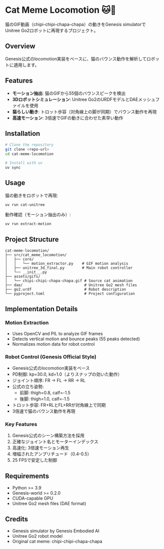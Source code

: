 # Cat Meme Locomotion 🐱🤖

猫のGIF動画（chipi-chipi-chapa-chapa）の動きをGenesis simulatorでUnitree Go2ロボットに再現するプロジェクト。

## Overview

Genesis公式のlocomotion実装をベースに、猫のバウンス動作を解析してロボットに適用します。

## Features

- **モーション抽出**: 猫のGIFから55個のバウンスピークを検出
- **3Dロボットシミュレーション**: Unitree Go2のURDFモデルとDAEメッシュファイルを使用
- **猫らしい動き**: トロット歩容（対角線上の脚が同期）でバウンス動作を再現
- **高速モーション**: 3倍速でGIFの動きに合わせた素早い動作

## Installation

```bash
# Clone the repository
git clone <repo-url>
cd cat-meme-locomotion

# Install with uv
uv sync
```

## Usage

猫の動きをロボットで再現:

```bash
uv run cat-unitree
```

動作確認（モーション抽出のみ）:

```bash
uv run extract-motion
```

## Project Structure

```
cat-meme-locomotion/
├── src/cat_meme_locomotion/
│   ├── core/
│   │   └── motion_extractor.py    # GIF motion analysis
│   ├── unitree_3d_final.py        # Main robot controller
│   └── __init__.py
├── assets/gifs/
│   └── chipi-chipi-chapa-chapa.gif # Source cat animation
├── dae/                            # Unitree Go2 mesh files
├── go2.urdf                        # Robot description
└── pyproject.toml                  # Project configuration
```

## Implementation Details

### Motion Extraction
- Uses OpenCV and PIL to analyze GIF frames
- Detects vertical motion and bounce peaks (55 peaks detected)
- Normalizes motion data for robot control

### Robot Control (Genesis Official Style)
- Genesis公式のlocomotion実装をベース
- PD制御: kp=30.0, kd=1.0（よりスナップの効いた動作）
- ジョイント順序: FR → FL → RR → RL
- 公式の立ち姿勢:
  - 前脚: thigh=0.8, calf=-1.5
  - 後脚: thigh=1.0, calf=-1.5
- トロット歩容: FR+RLとFL+RRが対角線上で同期
- 3倍速で猫のバウンス動作を再現

### Key Features
1. Genesis公式のシーン構築方法を採用
2. 正確なジョイント名とモーターインデックス
3. 高速化: 3倍速モーション再生
4. 増幅されたアンプリチュード（0.4-0.5）
5. 25 FPSで安定した制御

## Requirements

- Python >= 3.9
- Genesis-world >= 0.2.0
- CUDA-capable GPU
- Unitree Go2 mesh files (DAE format)

## Credits

- Genesis simulator by Genesis Embodied AI
- Unitree Go2 robot model
- Original cat meme: chipi-chipi-chapa-chapa